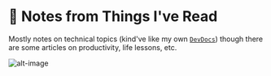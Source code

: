 # 📔 Notes from Things I've Read

Mostly notes on technical topics (kind've like my own [`DevDocs`](https://devdocs.io/)) though there are some articles on productivity, life lessons, etc.

![alt-image](https://i.giphy.com/media/VgY4dDdN1W3NS/giphy.webp)

